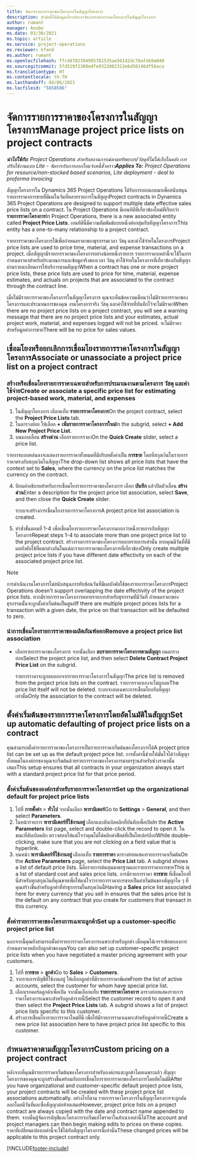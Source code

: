 ```yaml
---
title: จัดการรายการราคาของโครงการในสัญญาโครงการ
description: หัวข้อนี้ให้ข้อมูลเกี่ยวกับการจัดการรายการราคาโครงการในสัญญาโครงการ
author: rumant
manager: Annbe
ms.date: 03/30/2021
ms.topic: article
ms.service: project-operations
ms.reviewer: kfend
ms.author: rumant
ms.openlocfilehash: ffc48782394995781535ae56142dc76afeb9a040
ms.sourcegitcommit: 5fd529f2308edfe9322082313e6d50146df56aca
ms.translationtype: HT
ms.contentlocale: th-TH
ms.lasthandoff: 04/06/2021
ms.locfileid: "5858586"
---
```

# <a name="manage-project-price-lists-on-project-contracts"></a><span data-ttu-id="1ecfa-103">จัดการรายการราคาของโครงการในสัญญาโครงการ</span><span class="sxs-lookup"><span data-stu-id="1ecfa-103">Manage project price lists on project contracts</span></span>

<span data-ttu-id="1ecfa-104">_**นำไปใช้กับ:** Project Operations สำหรับสถานการณ์ตามทรัพยากร/วัสดุที่ไม่ได้เก็บในคลัง การปรับใช้งานแบบ Lite - จัดการกับการออกใบแจ้งหนี้ชั่วคราว_</span><span class="sxs-lookup"><span data-stu-id="1ecfa-104">_**Applies To:** Project Operations for resource/non-stocked based scenarios, Lite deployment - deal to proforma invoicing_</span></span>

<span data-ttu-id="1ecfa-105">สัญญาโครงการใน Dynamics 365 Project Operations ได้รับการออกแบบมาเพื่อสนับสนุนรายการราคาการขายที่มีผลในวันที่หลายรายการในสัญญา</span><span class="sxs-lookup"><span data-stu-id="1ecfa-105">Project contracts in Dynamics 365 Project Operations are designed to support multiple date effective sales price lists on a contract.</span></span> <span data-ttu-id="1ecfa-106">ใน Project Operations มีเอนทิตีที่เกี่ยวข้องใหม่ที่เรียกว่า **รายการราคาโครงการ**</span><span class="sxs-lookup"><span data-stu-id="1ecfa-106">In Project Operations, there is a new associated entity called **Project Price Lists**.</span></span> <span data-ttu-id="1ecfa-107">เอนทิตีนี้มีความสัมพันธ์แบบหนึ่งต่อกลุ่มกับสัญญาโครงการ</span><span class="sxs-lookup"><span data-stu-id="1ecfa-107">This entity has a one-to-many relationship to a project contract.</span></span>

<span data-ttu-id="1ecfa-108">รายการราคาของโครงการใช้เพื่อกำหนดราคาของธุรกรรมเวลา วัสดุ และค่าใช้จ่ายในโครงการ</span><span class="sxs-lookup"><span data-stu-id="1ecfa-108">Project price lists are used to price time, material, and expense transactions on a project.</span></span> <span data-ttu-id="1ecfa-109">เมื่อสัญญามีรายการราคาของโครงการอย่างน้อยหนึ่งรายการ รายการราคาเหล่านี้จะใช้ในการกำหนดราคาสำหรับประมาณการและข้อมูลจริงของเวลา วัสดุ ค่าใช้จ่ายในโครงการที่เกี่ยวข้องกับสัญญาผ่านรายละเอียดการให้บริการตามสัญญา</span><span class="sxs-lookup"><span data-stu-id="1ecfa-109">When a contract has one or more project price lists, these price lists are used to price for time, material, expense estimates, and actuals on projects that are associated to the contract through the contract line.</span></span>

<span data-ttu-id="1ecfa-110">เมื่อไม่มีรายการราคาของโครงการในสัญญาโครงการ คุณจะเห็นข้อความเตือนว่าไม่มีรายการราคาของโครงการและประมาณการของคุณ งานโครงการจริง วัสดุ และค่าใช้จ่ายที่บันทึกไว้จะไม่มีราคา</span><span class="sxs-lookup"><span data-stu-id="1ecfa-110">When there are no project price lists on a project contract, you will see a warning message that there are no project price lists and your estimates, actual project work, material, and expenses logged will not be priced.</span></span> <span data-ttu-id="1ecfa-111">จะไม่มีราคาสำหรับมูลค่าการขาย</span><span class="sxs-lookup"><span data-stu-id="1ecfa-111">There will be no price for sales values.</span></span>

## <a name="associate-or-unassociate-a-project-price-list-on-a-project-contract"></a><span data-ttu-id="1ecfa-112">เชื่อมโยงหรือยกเลิกการเชื่อมโยงรายการราคาโครงการในสัญญาโครงการ</span><span class="sxs-lookup"><span data-stu-id="1ecfa-112">Associate or unassociate a project price list on a project contract</span></span>

### <a name="create-or-associate-a-specific-price-list-for-estimating-project-based-work-material-and-expenses"></a><span data-ttu-id="1ecfa-113">สร้างหรือเชื่อมโยงรายการราคาเฉพาะสำหรับการประมาณงานตามโครงการ วัสดุ และค่าใช้จ่าย</span><span class="sxs-lookup"><span data-stu-id="1ecfa-113">Create or associate a specific price list for estimating project-based work, material, and expenses</span></span>

1. <span data-ttu-id="1ecfa-114">ในสัญญาโครงการ เลือกแท็บ **รายการราคาโครงการ**</span><span class="sxs-lookup"><span data-stu-id="1ecfa-114">On the project contract, select the **Project Price Lists** tab.</span></span>
2. <span data-ttu-id="1ecfa-115">ในตารางย่อย ให้เลือก **+ เพิ่มรายการราคาโครงการใหม่**</span><span class="sxs-lookup"><span data-stu-id="1ecfa-115">In the subgrid, select **+ Add New Project Price List**.</span></span>
3. <span data-ttu-id="1ecfa-116">บนแถบเลื่อน **สร้างด่วน** เลือกรายการราคา</span><span class="sxs-lookup"><span data-stu-id="1ecfa-116">On the **Quick Create** slider, select a price list.</span></span> 

  <span data-ttu-id="1ecfa-117">รายการแบบหล่นลงจะแสดงรายการราคาทั้งหมดที่มีบริบทตั้งค่าเป็น **การขาย** โดยที่สกุลเงินในรายการราคาตรงกับสกุลเงินในสัญญา</span><span class="sxs-lookup"><span data-stu-id="1ecfa-117">The drop-down list shows all price lists that have the context set to **Sales**, where the currency on the price list matches the currency on the contract.</span></span>
  
4. <span data-ttu-id="1ecfa-118">ป้อนคำอธิบายสำหรับการเชื่อมโยงรายการราคาของโครงการ เลือก **บันทึก** แล้วปิดตัวเลื่อน **สร้างด่วน**</span><span class="sxs-lookup"><span data-stu-id="1ecfa-118">Enter a description for the project price list association, select **Save**, and then close the **Quick Create** slider.</span></span>

   <span data-ttu-id="1ecfa-119">ระบบจะสร้างการเชื่อมโยงรายการราคาโครงการ</span><span class="sxs-lookup"><span data-stu-id="1ecfa-119">A project price list association is created.</span></span>
   
5. <span data-ttu-id="1ecfa-120">ทำซ้ำขั้นตอนที่ 1-4 เพื่อเชื่อมโยงรายการราคาโครงการมากกว่าหนึ่งรายการกับสัญญาโครงการ</span><span class="sxs-lookup"><span data-stu-id="1ecfa-120">Repeat steps 1-4 to associate more than one project price list to the project contract.</span></span> <span data-ttu-id="1ecfa-121">สร้างรายการราคาของโครงการหลายรายการเท่านั้น หากคุณมีวันที่ที่มีผลบังคับใช้ที่แตกต่างกันในแต่ละรายการราคาของโครงการที่เกี่ยวข้อง</span><span class="sxs-lookup"><span data-stu-id="1ecfa-121">Only create multiple project price lists if you have different date effectivity on each of the associated project price list.</span></span>

> [!NOTE]
> <span data-ttu-id="1ecfa-122">การดำเนินงานโครงการไม่สนับสนุนการทับซ้อนวันที่มีผลบังคับใช้ของรายการราคาโครงการ</span><span class="sxs-lookup"><span data-stu-id="1ecfa-122">Project Operations doesn't support overlapping the date effectivity of the project price lists.</span></span> <span data-ttu-id="1ecfa-123">หากมีรายการราคาโครงการหลายรายการสำหรับธุรกรรมที่มีวันที่ กำหนดราคาของธุรกรรมนั้นจะถูกตั้งค่าเริ่มต้นเป็นศูนย์</span><span class="sxs-lookup"><span data-stu-id="1ecfa-123">If there are multiple project prices lists for a transaction with a given date, the price on that transaction will be defaulted to zero.</span></span>

### <a name="remove-a-project-price-list-association"></a><span data-ttu-id="1ecfa-124">นำการเชื่อมโยงรายการราคาของผลิตภัณฑ์ออก</span><span class="sxs-lookup"><span data-stu-id="1ecfa-124">Remove a project price list association</span></span>

- <span data-ttu-id="1ecfa-125">เลือกรายการราคาของโครงการ จากนั้นเลือก **ลบรายการราคาโครงการตามสัญญา** บนตารางย่อย</span><span class="sxs-lookup"><span data-stu-id="1ecfa-125">Select the project price list, and then select **Delete Contract Project Price List** on the subgrid.</span></span> 

  <span data-ttu-id="1ecfa-126">รายการราคาจะถูกลบออกจากรายการราคาโครงการในสัญญา</span><span class="sxs-lookup"><span data-stu-id="1ecfa-126">The price list is removed from the project price lists on the contract.</span></span> <span data-ttu-id="1ecfa-127">รายการราคาเองจะไม่ถูกลบ</span><span class="sxs-lookup"><span data-stu-id="1ecfa-127">The price list itself will not be deleted.</span></span> <span data-ttu-id="1ecfa-128">ระบบจะลบเฉพาะการเชื่อมโยงกับสัญญาเท่านั้น</span><span class="sxs-lookup"><span data-stu-id="1ecfa-128">Only the association to the contract will be deleted.</span></span>

## <a name="set-up-automatic-defaulting-of-project-price-lists-on-a-contract"></a><span data-ttu-id="1ecfa-129">ตั้งค่าเริ่มต้นของรายการราคาโครงการโดยอัตโนมัติในสัญญา</span><span class="sxs-lookup"><span data-stu-id="1ecfa-129">Set up automatic defaulting of project price lists on a contract</span></span>

<span data-ttu-id="1ecfa-130">คุณสามารถตั้งค่ารายการราคาของโครงการเป็นรายการราคาเริ่มต้นของโครงการได้</span><span class="sxs-lookup"><span data-stu-id="1ecfa-130">A project price list can be set up as the default project price list.</span></span> <span data-ttu-id="1ecfa-131">การตั้งค่านี้ช่วยให้มั่นใจได้ว่าสัญญาทั้งหมดในองค์กรของคุณจะเริ่มต้นด้วยรายการราคาของโครงการมาตรฐานสำหรับช่วงราคานั้นเสมอ</span><span class="sxs-lookup"><span data-stu-id="1ecfa-131">This setup ensures that all contracts in your organization always start with a standard project price list for that price period.</span></span>

### <a name="set-up-the-organizational-default-for-project-price-lists"></a><span data-ttu-id="1ecfa-132">ตั้งค่าเริ่มต้นขององค์กรสำหรับรายการราคาโครงการ</span><span class="sxs-lookup"><span data-stu-id="1ecfa-132">Set up the organizational default for project price lists</span></span>

1. <span data-ttu-id="1ecfa-133">ไปที่  **การตั้งค่า** > **ทั่วไป** จากนั้นเลือก **พารามิเตอร์**</span><span class="sxs-lookup"><span data-stu-id="1ecfa-133">Go to **Settings** > **General**, and then select **Parameters**.</span></span>
2. <span data-ttu-id="1ecfa-134">ในหน้ารายการ **พารามิเตอร์ที่ใช้งานอยู่** เลือกและดับเบิลคลิกที่บันทึกเพื่อเปิด</span><span class="sxs-lookup"><span data-stu-id="1ecfa-134">In the **Active Parameters** list page, select and double-click the record to open it.</span></span> <span data-ttu-id="1ecfa-135">ในขณะที่ดับเบิลคลิก ตรวจสอบให้แน่ใจว่าคุณไม่ได้คลิกค่าฟิลด์ที่เป็นไฮเปอร์ลิงก์</span><span class="sxs-lookup"><span data-stu-id="1ecfa-135">While double–clicking, make sure that you are not clicking on a field value that is hyperlink.</span></span> 
3. <span data-ttu-id="1ecfa-136">บนหน้า **พารามิเตอร์ที่ใช้งานอยู่** เลือกแท็บ **รายการราคา** ตารางย่อยแสดงรายการราคาเริ่มต้น</span><span class="sxs-lookup"><span data-stu-id="1ecfa-136">On the **Active Parameters** page, select the **Price List** tab. A subgrid shows a list of default price lists.</span></span> <span data-ttu-id="1ecfa-137">นี่คือรายการต้นทุนมาตรฐานและรายการราคาการขาย</span><span class="sxs-lookup"><span data-stu-id="1ecfa-137">This is a list of standard cost and sales price lists.</span></span> <span data-ttu-id="1ecfa-138">การมีรายการราคา **การขาย** ที่เชื่อมโยงที่นี่สำหรับทุกสกุลเงินที่คุณขายเพื่อให้แน่ใจว่ารายการราคาการขายเป็นค่าเริ่มต้นของสัญญาใด ๆ ที่คุณสร้างขึ้นสำหรับลูกค้าที่ทำธุรกรรมในสกุลเงินนี้</span><span class="sxs-lookup"><span data-stu-id="1ecfa-138">Having a **Sales** price list associated here for every currency that you sell in ensures that the sales price list is the default on any contract that you create for customers that transact in this currency.</span></span>

### <a name="set-up-a-customer-specific-project-price-list"></a><span data-ttu-id="1ecfa-139">ตั้งค่ารายการราคาของโครงการเฉพาะลูกค้า</span><span class="sxs-lookup"><span data-stu-id="1ecfa-139">Set up a customer-specific project price list</span></span>

<span data-ttu-id="1ecfa-140">นอกจากนี้คุณยังสามารถตั้งค่ารายการราคาโครงการเฉพาะสำหรับลูกค้า เมื่อคุณได้เจรจาข้อตกลงการกำหนดราคาหลักกับลูกค้าของคุณ</span><span class="sxs-lookup"><span data-stu-id="1ecfa-140">You can also set up customer–specific project price lists when you have negotiated a master pricing agreement with your customers.</span></span>

1. <span data-ttu-id="1ecfa-141">ไปที่ **การขาย** > **ลูกค้า**</span><span class="sxs-lookup"><span data-stu-id="1ecfa-141">Go to **Sales** > **Customers**.</span></span>
2. <span data-ttu-id="1ecfa-142">จากรายการบัญชีที่ใช้งานอยู่ ให้เลือกลูกค้าที่มีรายการราคาพิเศษ</span><span class="sxs-lookup"><span data-stu-id="1ecfa-142">From the list of active accounts, select the customer for whom have special price list.</span></span>
3. <span data-ttu-id="1ecfa-143">เลือกเรกคอร์ดลูกค้าเพื่อเปิด จากนั้นเลือกแท็บ **รายการราคาโครงการ** ตารางย่อยแสดงรายการราคาโครงการเฉพาะสำหรับลูกค้ารายนี้</span><span class="sxs-lookup"><span data-stu-id="1ecfa-143">Select the customer record to open it and then select the **Project Price Lists** tab. A subgrid shows a list of project price lists specific to this customer.</span></span> 
4. <span data-ttu-id="1ecfa-144">สร้างการเชื่อมโยงรายการราคาใหม่ที่นี่ เพื่อให้มีรายการราคาเฉพาะสำหรับลูกค้ารายนี้</span><span class="sxs-lookup"><span data-stu-id="1ecfa-144">Create a new price list association here to have project price list specific to this customer.</span></span>

## <a name="custom-pricing-on-a-project-contract"></a><span data-ttu-id="1ecfa-145">กำหนดราคาตามสัญญาโครงการ</span><span class="sxs-lookup"><span data-stu-id="1ecfa-145">Custom pricing on a project contract</span></span>

<span data-ttu-id="1ecfa-146">หลังจากที่คุณมีรายการราคาเริ่มต้นของโครงการสำหรับองค์กรและลูกค้าโดยเฉพาะแล้ว สัญญาโครงการของคุณจะถูกสร้างขึ้นพร้อมกับการเชื่อมโยงรายการราคาของโครงการโดยอัตโนมัติ</span><span class="sxs-lookup"><span data-stu-id="1ecfa-146">After you have organizational and customer-specific default project price lists, your project contracts will be created with these project price list associations automatically.</span></span> <span data-ttu-id="1ecfa-147">อย่างไรก็ตาม รายการราคาโครงการในสัญญาโครงการจะถูกคัดลอกโดยมีวันที่และชื่อสัญญาต่อท้ายเสมอ</span><span class="sxs-lookup"><span data-stu-id="1ecfa-147">However, project price lists on a project contract are always copied with the date and contract name appended to them.</span></span> <span data-ttu-id="1ecfa-148">จากนั้นผู้จัดการบัญชีและโครงการจะเริ่มแก้ไขราคาในสำเนาเหล่านี้ได้</span><span class="sxs-lookup"><span data-stu-id="1ecfa-148">The account and project managers can then begin making edits to prices on these copies.</span></span> <span data-ttu-id="1ecfa-149">ราคาที่เปลี่ยนแปลงเหล่านี้จะใช้ได้กับสัญญาโครงการนี้เท่านั้น</span><span class="sxs-lookup"><span data-stu-id="1ecfa-149">These changed prices will be applicable to this project contract only.</span></span>


[!INCLUDE[footer-include](../includes/footer-banner.md)]

